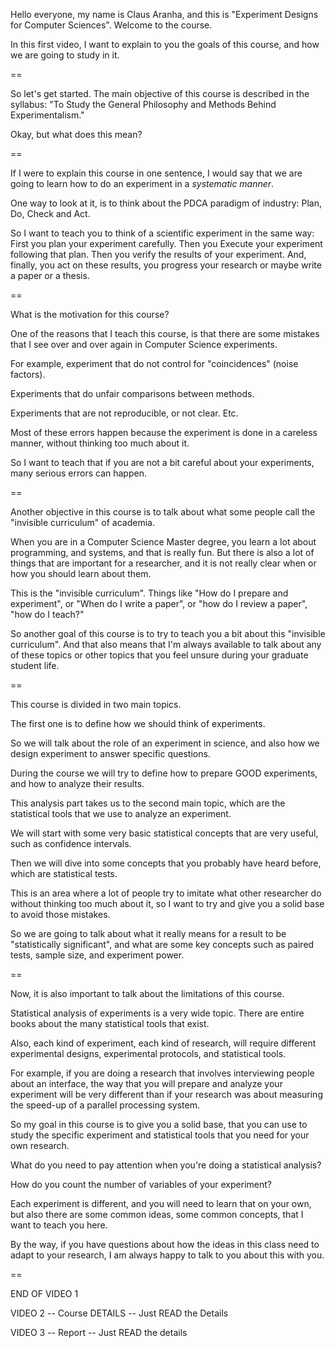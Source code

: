 Hello everyone, my name is Claus Aranha, and this is
"Experiment Designs for Computer Sciences". Welcome to the course.

In this first video, I want to explain to you the goals of this course, and how we are going to study in it.

==

So let's get started. The main objective of this course is described in the syllabus: "To Study the General Philosophy and Methods Behind Experimentalism."

Okay, but what does this mean?

==

If I were to explain this course in one sentence, I would say that we are going to learn how to do an experiment in a *systematic manner*.

One way to look at it, is to think about the PDCA paradigm of industry: Plan, Do, Check and Act.

So I want to teach you to think of a scientific experiment in the same way: First you plan your experiment carefully. Then you Execute your experiment following that plan. Then you verify the results of your experiment. And, finally, you act on these results, you progress your research or maybe write a paper or a thesis.

==

What is the motivation for this course?

One of the reasons that I teach this course, is that there are some mistakes that I see over and over again in Computer Science experiments.

For example, experiment that do not control for "coincidences" (noise factors).

Experiments that do unfair comparisons between methods.

Experiments that are not reproducible, or not clear. Etc.

Most of these errors happen because the experiment is done in a careless manner, without thinking too much about it.

So I want to teach that if you are not a bit careful about your experiments, many serious errors can happen.

==

Another objective in this course is to talk about what some people call the "invisible curriculum" of academia.

When you are in a Computer Science Master degree, you learn a lot about programming, and systems, and that is really fun. But there is also a lot of things that are important for a researcher, and it is not really clear when or how you should learn about them.

This is the "invisible curriculum". Things like "How do I prepare and experiment", or "When do I write a paper", or "how do I review a paper", "how do I teach?"

So another goal of this course is to try to teach you a bit about this "invisible curriculum". And that also means that I'm always available to talk about any of these topics or other topics that you feel unsure during your graduate student life.

==

This course is divided in two main topics.

The first one is to define how we should think of experiments.

So we will talk about the role of an experiment in science, and
also how we design experiment to answer specific questions.

During the course we will try to define how to prepare GOOD
experiments, and how to analyze their results.

This analysis part takes us to the second main topic,
which are the statistical tools that we use to analyze an experiment.

We will start with some very basic statistical concepts that
are very useful, such as confidence intervals.

Then we will dive into some concepts that you probably
have heard before, which are statistical tests.

This is an area where a lot of people try to imitate what
other researcher do without thinking too much about it,
so I want to try and give you a solid base to avoid those mistakes.

So we are going to talk about what it really means for
a result to be "statistically significant", and what
are some key concepts such as paired tests, sample size,
and experiment power.

==

Now, it is also important to talk about the limitations of this
course.

Statistical analysis of experiments is a very wide topic.
There are entire books about the many statistical tools that exist.

Also, each kind of experiment, each kind of research, will
require different experimental designs, experimental protocols,
and statistical tools.

For example, if you are doing a research that involves
interviewing people about an interface, the way that you
will prepare and analyze your experiment will be very different
than if your research was about measuring the speed-up of
a parallel processing system.

So my goal in this course is to give you a solid base, that
you can use to study the specific experiment and statistical
tools that you need for your own research.

What do you need to pay attention when you're doing a
statistical analysis?

How do you count the number of variables of your experiment?

Each experiment is different, and you will need to learn
that on your own, but also there are some common ideas,
some common concepts, that I want to teach you here.

By the way, if you have questions about how the ideas
in this class need to adapt to your research, I am always
happy to talk to you about this with you.

==

END OF VIDEO 1

VIDEO 2 -- Course DETAILS -- Just READ the Details

VIDEO 3 -- Report -- Just READ the details
